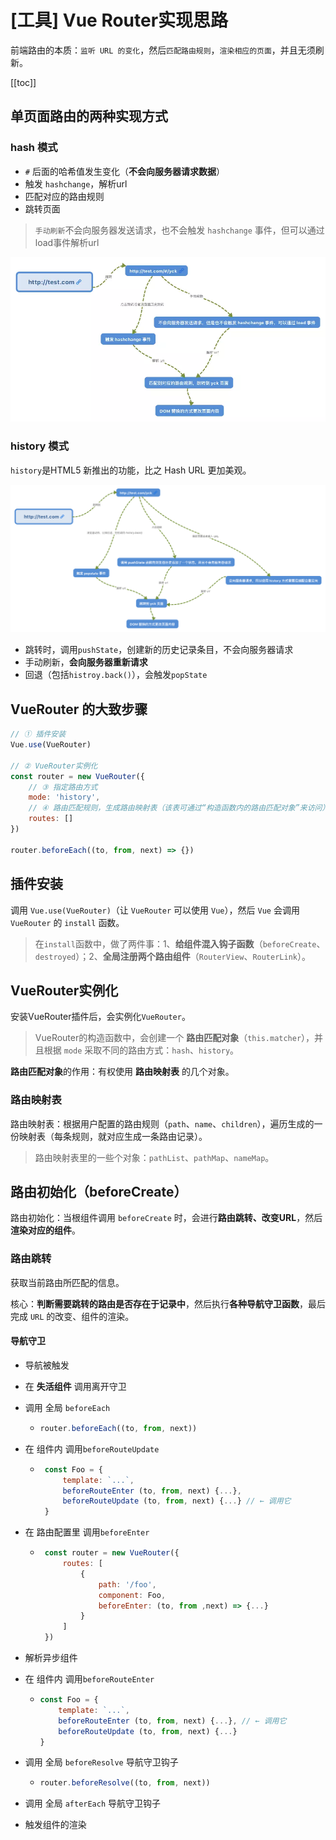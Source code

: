 # [工具] Vue Router实现思路
前端路由的本质：`监听 URL 的变化`，然后`匹配路由规则`，`渲染相应的页面`，并且无须刷新。

[[toc]]

## 单页面路由的两种实现方式
### hash 模式
 - `#` 后面的哈希值发生变化（**不会向服务器请求数据**）
 - 触发 `hashchange`，解析url
 - 匹配对应的路由规则
 - 跳转页面

>  `手动刷新`不会向服务器发送请求，也不会触发 `hashchange` 事件，但可以通过load事件解析url

![alt](./img/img-1.png)

### history 模式
`history`是HTML5 新推出的功能，比之 Hash URL 更加美观。

![alt](./img/img-2.png)
 - 跳转时，调用`pushState`，创建新的历史记录条目，不会向服务器请求
 - 手动刷新，**会向服务器重新请求**
 - 回退（包括`histroy.back()`），会触发`popState`

## VueRouter 的大致步骤
```js
// ① 插件安装
Vue.use(VueRouter)

// ② VueRouter实例化
const router = new VueRouter({
    // ③ 指定路由方式
    mode: 'history',
    // ④ 路由匹配规则，生成路由映射表（该表可通过“构造函数内的路由匹配对象”来访问）
    routes: []
})

router.beforeEach((to, from, next) => {})
```


## 插件安装
调用 `Vue.use(VueRouter)`（让 `VueRouter` 可以使用 `Vue`），然后 `Vue` 会调用 `VueRouter` 的 `install` 函数。
 > 在`install`函数中，做了两件事：1、**给组件混入钩子函数**（`beforeCreate`、`destroyed`）；2、**全局注册两个路由组件**（`RouterView`、`RouterLink`）。


## VueRouter实例化
安装VueRouter插件后，会实例化`VueRouter`。

> VueRouter的构造函数中，会创建一个 **路由匹配对象**（`this.matcher`），并且根据 `mode` 采取不同的路由方式：`hash`、`history`。

**路由匹配对象**的作用：有权使用 **路由映射表** 的几个对象。

### 路由映射表
路由映射表：根据用户配置的路由规则（`path`、`name`、`children`），遍历生成的一份映射表（每条规则，就对应生成一条路由记录）。

> 路由映射表里的一些个对象：`pathList`、`pathMap`、`nameMap`。

## 路由初始化（beforeCreate）
路由初始化：当根组件调用 `beforeCreate` 时，会进行**路由跳转、改变URL**，然后**渲染对应的组件**。

### 路由跳转
获取当前路由所匹配的信息。

核心：**判断需要跳转的路由是否存在于记录中**，然后执行**各种导航守卫函数**，最后完成 `URL` 的改变、组件的渲染。

#### 导航守卫
 - 导航被触发

 - 在 **失活组件** 调用离开守卫

 - 调用 全局 `beforeEach`
    -   ```js
        router.beforeEach((to, from, next))
        ```

 - 在 组件内 调用`beforeRouteUpdate`
    -  ```js
        const Foo = {
            template: `...`,
            beforeRouteEnter (to, from, next) {...},
            beforeRouteUpdate (to, from, next) {...} // ← 调用它
        }
        ```

 - 在 路由配置里 调用`beforeEnter`
    -  ```js
        const router = new VueRouter({
            routes: [
                {
                    path: '/foo',
                    component: Foo,
                    beforeEnter: (to, from ,next) => {...}
                }
            ]
        })
        ```

 - 解析异步组件

 - 在 组件内 调用`beforeRouteEnter`
    -   ```js
        const Foo = {
            template: `...`,
            beforeRouteEnter (to, from, next) {...}, // ← 调用它
            beforeRouteUpdate (to, from, next) {...}
        }
        ```

 - 调用 全局 `beforeResolve` 导航守卫钩子
    -   ```js
        router.beforeResolve((to, from, next))
        ```

 - 调用 全局 `afterEach` 导航守卫钩子

 - 触发组件的渲染
